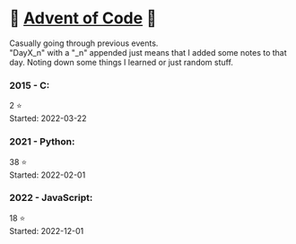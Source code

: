 # :christmas_tree: [Advent of Code](https://adventofcode.com/) :sparkler:

Casually going through previous events.\
"DayX_n" with a "_n" appended just means that I added some notes to that day.
Noting down some things I learned or just random stuff.

### 2015 - C:
2 :star:\
Started: 2022-03-22

### 2021 - Python:
38 :star:\
Started: 2022-02-01

### 2022 - JavaScript:
18 :star:\
Started: 2022-12-01